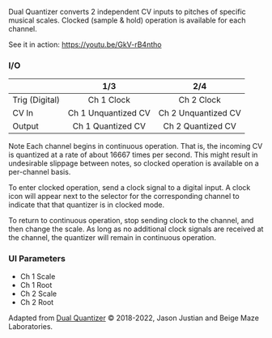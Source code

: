 Dual Quantizer converts 2 independent CV inputs to pitches of specific musical scales. Clocked (sample & hold) operation is available for each channel.

See it in action: https://youtu.be/GkV-rB4ntho

### I/O

|                |              1/3           |                   2/4                |
| -------------- |:---------------------------:|:-------------------------------------:|
| Trig (Digital) |  Ch 1 Clock   | Ch 2 Clock |
| CV In          | Ch 1 Unquantized CV |     Ch 2 Unquantized CV       |
| Output         |          Ch 1 Quantized CV           |        Ch 2 Quantized CV          |

Note Each channel begins in continuous operation. That is, the incoming CV is quantized at a rate of about 16667 times per second. This might result in undesirable slippage between notes, so clocked operation is available on a per-channel basis.

To enter clocked operation, send a clock signal to a digital input. A clock icon will appear next to the selector for the corresponding channel to indicate that that quantizer is in clocked mode. 

To return to continuous operation, stop sending clock to the channel, and then change the scale. As long as no additional clock signals are received at the channel, the quantizer will remain in continuous operation.

### UI Parameters
* Ch 1 Scale
* Ch 1 Root
* Ch 2 Scale
* Ch 2 Root

Adapted from [Dual Quantizer](https://github.com/Chysn/O_C-HemisphereSuite/wiki/Dual-Quantizer) © 2018-2022, Jason Justian and Beige Maze Laboratories. 